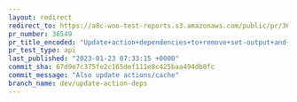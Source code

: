 ```yaml
---
layout: redirect
redirect_to: https://a8c-woo-test-reports.s3.amazonaws.com/public/pr/36549/api/index.html
pr_number: 36549
pr_title_encoded: "Update+action+dependencies+to+remove+set-output+and+save-state+warnings"
pr_test_type: api
last_published: "2023-01-23 07:33:15 +0000"
commit_sha: 67d9e7c375fe2c165def111e8c425baa494db8fc
commit_message: "Also update actions/cache"
branch_name: dev/update-action-deps
---
```

